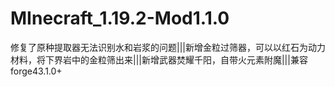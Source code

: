 # MInecraft_1.19.2-Mod1.1.0
修复了原种提取器无法识别水和岩浆的问题|||新增金粒过筛器，可以以红石为动力材料，将下界岩中的金粒筛出来|||新增武器焚耀千阳，自带火元素附魔|||兼容forge43.1.0+
